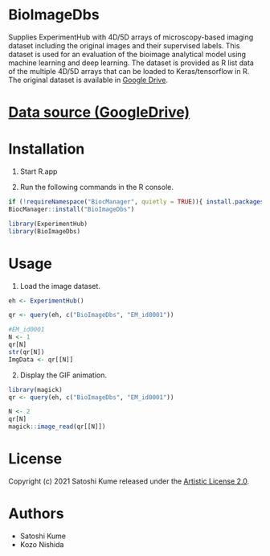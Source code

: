 # BioImageDbs
Supplies ExperimentHub with 4D/5D arrays of microscopy-based imaging dataset 
including the original images and their supervised labels. 
This dataset is used for an evaluation of the bioimage analytical model using 
machine learning and deep learning. 
The dataset is provided as R list data of the multiple 4D/5D arrays that can be 
loaded to Keras/tensorflow in R. 
The original dataset is available in [Google Drive](https://drive.google.com/drive/folders/1pVCE1JukoY8U1VN4YZmVPFaGtPg80OY-?usp=sharing). 

# [Data source (GoogleDrive)](https://drive.google.com/drive/folders/1pVCE1JukoY8U1VN4YZmVPFaGtPg80OY-?usp=sharing)

# Installation

1. Start R.app

2. Run the following commands in the R console.

```r
if (!requireNamespace("BiocManager", quietly = TRUE)){ install.packages("BiocManager") }
BiocManager::install("BioImageDbs")

library(ExperimentHub)
library(BioImageDbs)
```

# Usage

1. Load the image dataset.

```r
eh <- ExperimentHub()

qr <- query(eh, c("BioImageDbs", "EM_id0001"))

#EM_id0001
N <- 1
qr[N]
str(qr[N])
ImgData <- qr[[N]]
```

2. Display the GIF animation.

```r
library(magick)
qr <- query(eh, c("BioImageDbs", "EM_id0001"))

N <- 2
qr[N]
magick::image_read(qr[[N]])
```

# License
Copyright (c) 2021 Satoshi Kume released under the [Artistic License 2.0](http://www.perlfoundation.org/artistic_license_2_0).

# Authors
- Satoshi Kume
- Kozo Nishida

